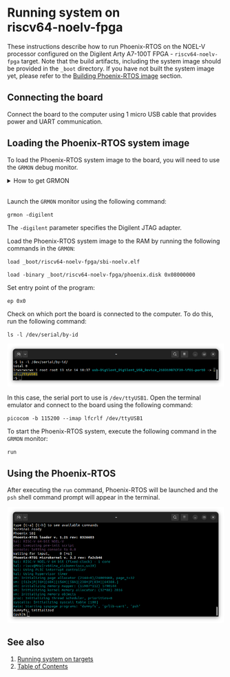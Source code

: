 # Running system on <nobr>riscv64-noelv-fpga</nobr>

These instructions describe how to run Phoenix-RTOS on the NOEL-V processor configured on the Digilent Arty A7-100T
FPGA - `riscv64-noelv-fpga` target. Note that the build artifacts, including the system image should be provided in the
`_boot` directory. If you have not built the system image yet, please refer to the
[Building Phoenix-RTOS image](../building/index.md) section.

## Connecting the board

Connect the board to the computer using 1 micro USB cable that provides power and UART communication.

## Loading the Phoenix-RTOS system image

To load the Phoenix-RTOS system image to the board, you will need to use the `GRMON` debug monitor.

<details>
<summary>How to get GRMON</summary>

- Download the GRMON software from the [official website](https://www.gaisler.com/products/grmon4).
- After downloading the archive, extract it and optionally add the `grmon` binary to the `PATH` variable.
- Install Digilent Adept Runtime for debug link connection as described in the
[GRMON User's Manual](https://download.gaisler.com/products/GRMON4/doc/grmon4.pdf).

</details>
</br>

Launch the `GRMON` monitor using the following command:

```console
grmon -digilent
```

The `-digilent` parameter specifies the Digilent JTAG adapter.

Load the Phoenix-RTOS system image to the RAM by running the following commands in the `GRMON`:

```console
load _boot/riscv64-noelv-fpga/sbi-noelv.elf
```

```console
load -binary _boot/riscv64-noelv-fpga/phoenix.disk 0x08000000
```

Set entry point of the program:

```console
ep 0x0
```

Check on which port the board is connected to the computer. To do this, run the following command:

```console
ls -l /dev/serial/by-id
```

![Image](../_static/images/quickstart/noelv-ls.png)

In this case, the serial port to use is `/dev/ttyUSB1`. Open the terminal emulator and connect to the board using the
following command:

```console
picocom -b 115200 --imap lfcrlf /dev/ttyUSB1
```

To start the Phoenix-RTOS system, execute the following command in the `GRMON` monitor:

```console
run
```

## Using the Phoenix-RTOS

After executing the `run` command, Phoenix-RTOS will be launched and the `psh` shell command prompt will appear in the
terminal.

![Image](../_static/images/quickstart/noelv-start.png)

## See also

1. [Running system on targets](index.md)
2. [Table of Contents](../index.md)
